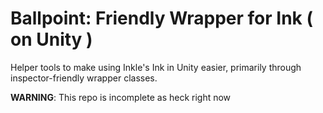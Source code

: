 # Ballpoint: Friendly Wrapper for Ink ( on Unity )
Helper tools to make using Inkle's Ink in Unity easier, primarily through inspector-friendly wrapper classes.

**WARNING**: This repo is incomplete as heck right now
